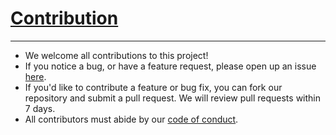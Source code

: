 # <u> Contribution </u>
***
- We welcome all contributions to this project! 
- If you notice a bug, or have a feature request,  please open up an issue [here](https://github.com/DSCI-310/DSCI-310-Group-11/issues). 
 - If you'd like to contribute a feature or bug fix, you can fork our repository and submit a pull request. We will review pull requests within 7 days. 
- All contributors must abide by our [code of conduct](CODE_OF_CONDUCT.md).
